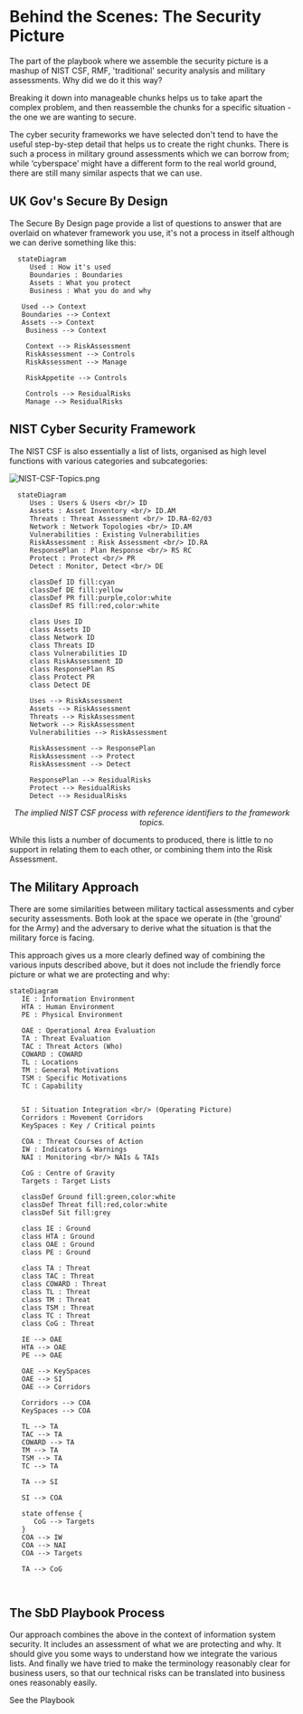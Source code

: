 # Behind the Scenes: The Security Picture

The part of the playbook where we assemble the security picture is a mashup of NIST CSF, RMF, 'traditional' security analysis and military assessments.  Why did we do it this way?

Breaking it down into manageable chunks helps us to take apart the complex problem, and then reassemble the chunks for a specific situation - the one we are wanting to secure.

The cyber security frameworks we have selected don't tend to have the useful step-by-step detail that helps us to create the right chunks.  There is such a process in military ground assessments which we can borrow from; while ‘cyberspace’ might have a different form to the real world ground, there are still many similar aspects  that we can use.  

## UK Gov's Secure By Design

The Secure By Design page provide a list of questions to answer that are overlaid on whatever framework you use, it's not a process in itself although we can derive something like this:

```mermaid
  stateDiagram
     Used : How it's used
     Boundaries : Boundaries
     Assets : What you protect
     Business : What you do and why

   Used --> Context
   Boundaries --> Context
   Assets --> Context
	Business --> Context
	
	Context --> RiskAssessment
	RiskAssessment --> Controls
	RiskAssessment --> Manage
	
	RiskAppetite --> Controls
	
	Controls --> ResidualRisks
	Manage --> ResidualRisks
```



## NIST Cyber Security Framework

The NIST CSF is also essentially a list of lists, organised as high level functions with various categories and subcategories:

![NIST-CSF-Topics.png](D:\code-workspace\SbD-Playbook@us\SecureByDesign-Playbooks\about\NIST-CSF-Topics.png.jpg)



```mermaid
  stateDiagram
     Uses : Users & Users <br/> ID
     Assets : Asset Inventory <br/> ID.AM
     Threats : Threat Assessment <br/> ID.RA-02/03 
     Network : Network Topologies <br/> ID.AM
     Vulnerabilities : Existing Vulnerabilities
     RiskAssessment : Risk Assessment <br/> ID.RA
     ResponsePlan : Plan Response <br/> RS RC
     Protect : Protect <br/> PR
     Detect : Monitor, Detect <br/> DE
     
     classDef ID fill:cyan
     classDef DE fill:yellow
     classDef PR fill:purple,color:white
     classDef RS fill:red,color:white
     
     class Uses ID
     class Assets ID
     class Network ID
     class Threats ID
     class Vulnerabilities ID
     class RiskAssessment ID
     class ResponsePlan RS
     class Protect PR
     class Detect DE
     
     Uses --> RiskAssessment
     Assets --> RiskAssessment
     Threats --> RiskAssessment
     Network --> RiskAssessment
     Vulnerabilities --> RiskAssessment
     
     RiskAssessment --> ResponsePlan 
     RiskAssessment --> Protect  
     RiskAssessment --> Detect 
     
     ResponsePlan --> ResidualRisks
     Protect --> ResidualRisks
     Detect --> ResidualRisks
```

<p align=center><i>The implied NIST CSF process with reference identifiers to the framework topics.</i></p>

While this lists a number of documents to produced, there is little to no support in relating them to each other, or combining them into the Risk Assessment.

## The Military Approach

There are some similarities between military tactical assessments and cyber security assessments. Both look at the space we operate in (the 'ground' for the Army) and the adversary to derive what the situation is that the military force is facing. 

This approach gives us a more clearly defined way of combining the various inputs described above, but it does not include the friendly force picture or what we are protecting and why:

```mermaid
stateDiagram
   IE : Information Environment
   HTA : Human Environment
   PE : Physical Environment
   
   OAE : Operational Area Evaluation
   TA : Threat Evaluation
   TAC : Threat Actors (Who)
   COWARD : COWARD
   TL : Locations
   TM : General Motivations
   TSM : Specific Motivations
   TC : Capability
   
   
   SI : Situation Integration <br/> (Operating Picture)
   Corridors : Movement Corridors
   KeySpaces : Key / Critical points

   COA : Threat Courses of Action
   IW : Indicators & Warnings
   NAI : Monitoring <br/> NAIs & TAIs
   
   CoG : Centre of Gravity
   Targets : Target Lists
   
   classDef Ground fill:green,color:white
   classDef Threat fill:red,color:white
   classDef Sit fill:grey

   class IE : Ground
   class HTA : Ground
   class OAE : Ground
   class PE : Ground
   
   class TA : Threat
   class TAC : Threat
   class COWARD : Threat
   class TL : Threat
   class TM : Threat
   class TSM : Threat
   class TC : Threat
   class CoG : Threat

   IE --> OAE
   HTA --> OAE
   PE --> OAE
   
   OAE --> KeySpaces
   OAE --> SI
   OAE --> Corridors
   
   Corridors --> COA
   KeySpaces --> COA
   
   TL --> TA
   TAC --> TA
   COWARD --> TA
   TM --> TA
   TSM --> TA
   TC --> TA
   
   TA --> SI
   
   SI --> COA
   
   state offense {
      CoG --> Targets
   }
   COA --> IW
   COA --> NAI
   COA --> Targets

   TA --> CoG
 


```





## The SbD Playbook Process

Our approach combines the above in the context of information system security. It includes an assessment of what we are protecting and why. It should give you some ways to understand how we integrate the various lists. And finally we have tried to make the terminology reasonably clear for business users, so that our technical risks can be translated into business ones reasonably easily. 

See the Playbook



